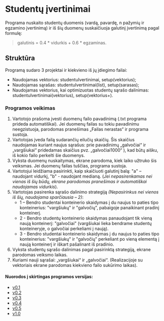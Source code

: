 # Studentų įvertinimai

Programa nuskaito studentų duomenis (vardą, pavardę, n pažymių ir egzamino įvertinimą) ir iš šių duomenų suskaičiuoja galutinį įvertinimą pagal formulę:
> galutinis = 0.4 * vidurkis + 0.6 * egzaminas.

## Struktūra
Programą sudaro 3 projektai ir kiekvieno iš jų įdiegimo failai:
 * Naudojamas vektorius: studentuIvertinimai, setup(vektorius);
 * Naudojamas sąrašas: studentuIvertinimai(list), setup(sarasas);
 * Naudojamas vektorius, kai optimizuotas studentų sąrašo dalinimas: studentuIvertinimai(vektorius), setup(vektorius+).

### Programos veikimas
1. Vartotojo prašoma įvesti duomenų failo pavadinimą (.txt programa prideda automatiškai). Jei duomenų failas su tokiu pavadinimu neegzistuoja, parodomas pranešimas „Failas nerastas“ ir programa sustoja.
2. Vartotojas įveda failą sudarančių eilučių skaičių. Šis skaičius naudojamas kuriant naujus sąrašus: prie pavadinimų „galvočiai“ ir „vargšiukai“ pridedamas skaičius  pvz. „galvočiai1000“ ), kad būtų aišku, iš kokio failo perkelti šie duomenys.
3. Vyksta duomenų nuskaitymas, ekrane parodoma, kiek laiko užtruko šis veiksmas. Jei duomenų failas tuščias, programa sustoja.
4. Vartotojui leidžiama pasirinkti, kaip skaičiuoti galutinį balą: "a" – naudojant vidurkį, "b" - naudojant medianą. (*Jei nepasirenkamas nei vienas iš šių būdų, ekrane parodomas pranešimas ir automatiškai naudojamas vidurkis*). 
5. Vartotojas pasirenka sąrašo dalinimo strategiją *(Nepasirinkus nei vienos iš šių, naudojama sparčiausia – 2)*:
   * 1 – Bendro studentai konteinerio skaidymas į du naujus to paties tipo konteinerius: "vargšiukų" ir "galvočių", pabaigoje panaikinant pradinį konteinerį.
   * 2 - Bendro studentų konteinerio skaidymas panaudojant tik vieną naują konteinerį: "galvočiai" (vargšiukai lieka bendrame studentų konteineryje, o galvočiai perkeliami į naują).
   * 3 - Bendro studentai konteinerio skaidymas į du naujus to paties tipo konteinerius: "vargšiukų" ir "galvočių" perkeliant po vieną elementą į naują konteinerį ir iškart pašalinant iš pradinio.
6. Vyksta studentų sąrašo dalinimas pagal pasirinktą strategiją, ekrane parodomas veiksmo laikas.
7. Kuriami nauji sąrašai: „vargšiukai“ ir „galvočiai“. (Realizacijoje su vektoriais ekrane parodomas kiekvieno failo sukūrimo laikas).
   
#### Nuorodos į skirtingas programos versijas:
 * [v0.1](https://github.com/sandra0828/studentuIvertinimai/tree/v0.1)
 * [v0.2](https://github.com/sandra0828/studentuIvertinimai/tree/v0.2)
 * [v0.3](https://github.com/sandra0828/studentuIvertinimai/tree/v0.3)
 * [v0.4](https://github.com/sandra0828/studentuIvertinimai/tree/v0.4)
 * [v0.5](https://github.com/sandra0828/studentuIvertinimai/tree/v0.5)
 * [v1.0](https://github.com/sandra0828/studentuIvertinimai/tree/v1.0)
   
